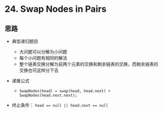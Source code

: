 # 24. Swap Nodes in Pairs

## 思路
- 典型递归题目
    - 大问题可以分解为小问题
    -  每个小问题有相同的解法
    -  整个链表交换分解为前两个元素的交换和剩余链表的交换，而剩余链表的交换也可这样分下去

- 递推公式
  - `SwapNodes(head) = swap(head, head.next) + SwapNodes(head.next.next);`

- 终止条件： `head == null || head.next == null`
   